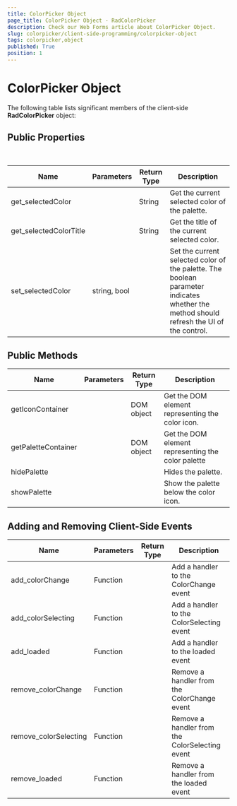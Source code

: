 ```yaml
---
title: ColorPicker Object
page_title: ColorPicker Object - RadColorPicker
description: Check our Web Forms article about ColorPicker Object.
slug: colorpicker/client-side-programming/colorpicker-object
tags: colorpicker,object
published: True
position: 1
---
```


# ColorPicker Object



The following table lists significant members of the client-side **RadColorPicker** object:

## Public Properties


 

| Name | Parameters | Return Type | Description |
| ------ | ------ | ------ | ------ |
|get_selectedColor||String|Get the current selected color of the palette.|
|get_selectedColorTitle||String|Get the title of the current selected color.|
|set_selectedColor|string, bool||Set the current selected color of the palette. The boolean parameter indicates whether the method should refresh the UI of the control.|

## Public Methods




| Name | Parameters | Return Type | Description |
| ------ | ------ | ------ | ------ |
|getIconContainer||DOM object|Get the DOM element representing the color icon.|
|getPaletteContainer||DOM object|Get the DOM element representing the color palette|
|hidePalette|||Hides the palette.|
|showPalette|||Show the palette below the color icon.|

## Adding and Removing Client-Side Events



| Name | Parameters | Return Type | Description |
| ------ | ------ | ------ | ------ |
|add_colorChange|Function||Add a handler to the ColorChange event|
|add_colorSelecting|Function||Add a handler to the ColorSelecting event|
|add_loaded|Function||Add a handler to the loaded event|
|remove_colorChange|Function||Remove a handler from the ColorChange event|
|remove_colorSelecting|Function||Remove a handler from the ColorSelecting event|
|remove_loaded|Function||Remove a handler from the loaded event|
